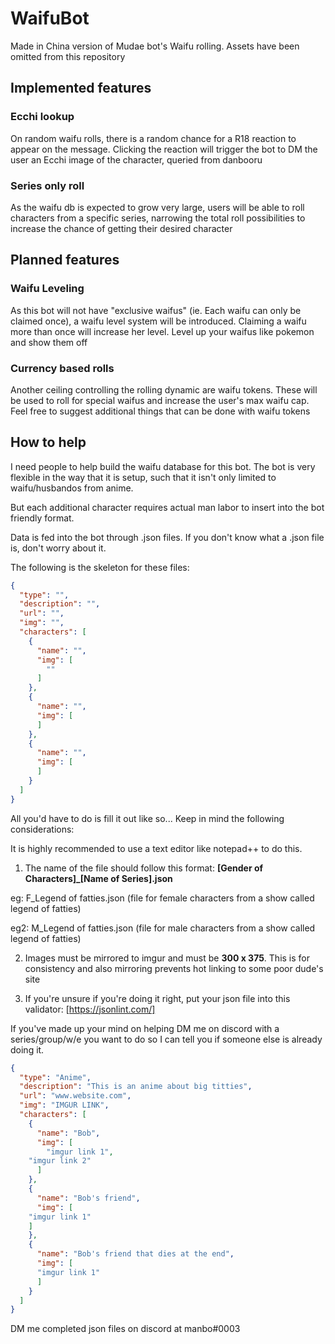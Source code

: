 # WaifuBot
Made in China version of Mudae bot's Waifu rolling. Assets have been omitted from this repository

## Implemented features
### Ecchi lookup
On random waifu rolls, there is a random chance for a R18 reaction to appear on the message. Clicking the reaction will 
trigger the bot to DM the user an Ecchi image of the character, queried from danbooru

### Series only roll
As the waifu db is expected to grow very large, users will be able to roll characters from a specific series, narrowing the total roll possibilities to increase the chance of getting their desired character

## Planned features
### Waifu Leveling
As this bot will not have "exclusive waifus" (ie. Each waifu can only be claimed once), a waifu level system will be introduced.
Claiming a waifu more than once will increase her level. Level up your waifus like pokemon and show them off

### Currency based rolls
Another ceiling controlling the rolling dynamic are waifu tokens. These will be used to roll for special waifus and increase the user's max waifu cap. Feel free to suggest additional things that can be done with waifu tokens

## How to help
I need people to help build the waifu database for this bot.
The bot is very flexible in the way that it is setup, such that it isn't only limited to waifu/husbandos from anime.

But each additional character requires actual man labor to insert into the bot friendly format.

Data is fed into the bot through .json files. If you don't know what a .json file is, don't worry about it.

The following is the skeleton for these files:

```JSON
{
  "type": "",
  "description": "",
  "url": "",
  "img": "",
  "characters": [
    {
      "name": "",
      "img": [
		""
      ]
    },
    {
      "name": "",
      "img": [
      ]
    },
    {
      "name": "",
      "img": [
      ]
    }
  ]
}
```

All you'd have to do is fill it out like so...
Keep in mind the following considerations:

It is highly recommended to use a text editor like notepad++ to do this.

1. The name of the file should follow this format: **[Gender of Characters]_[Name of Series].json**

eg: F_Legend of fatties.json (file for female characters from a show called legend of fatties)

eg2: M_Legend of fatties.json (file for male characters from a show called legend of fatties)

2. Images must be mirrored to imgur and must be **300 x 375**. This is for consistency and also mirroring prevents hot linking to some poor dude's site

3. If you're unsure if you're doing it right, put your json file into this validator: [https://jsonlint.com/] 

If you've made up your mind on helping DM me on discord with a series/group/w/e you want to do so I can tell you if someone else is already doing it.


```JSON
{
  "type": "Anime",
  "description": "This is an anime about big titties",
  "url": "www.website.com",
  "img": "IMGUR LINK",
  "characters": [
    {
      "name": "Bob",
      "img": [
		"imgur link 1",
    "imgur link 2"
      ]
    },
    {
      "name": "Bob's friend",
      "img": [
    "imgur link 1"
    ]
    },
    {
      "name": "Bob's friend that dies at the end",
      "img": [
      "imgur link 1"
      ]
    }
  ]
}
```



DM me completed json files on discord at manbo#0003
